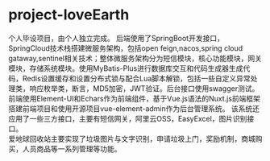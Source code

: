 # project-loveEarth
个人毕设项目，由个人独立完成。
后端使用了SpringBoot开发接口，SpringCloud技术栈搭建微服务架构，包括open feign,nacos,spring cloud gataway,sentinel相关技术；整体微服务架构分为短信模块，核心功能模块，网关模块，存储系统模块。使用MyBatis-Plus进行数据库交互和代码生成器生成代码，Redis设置缓存和设置分布式锁与配合Lua脚本解锁，包括一些自定义异常处理类，响应枚举类，断言，MD5加密，JWT验证。后台接口使用swagger测试。 
前端使用Element-UI和Echars作为前端组件，基于Vue.js语法的Nuxt.js前端框架搭建前端项目和使用开源项目vue-element-admin作为后台管理系统。 该系统还应用了一些三方接口，主要有短信网关，阿里云OSS，EasyExcel，图片识别接口。       
爱地球回收站主要实现了垃圾图片与文字识别，申请垃圾上门，奖励机制，商城购买，人员商品等一系列管理等功能。
